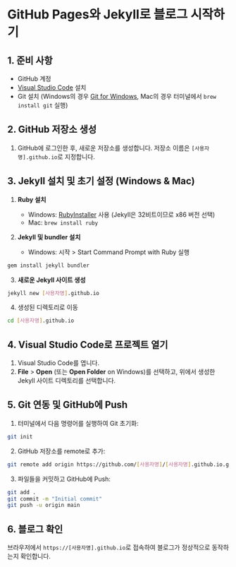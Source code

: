 # GitHub Pages와 Jekyll로 블로그 시작하기

## 1. 준비 사항

- GitHub 계정
- [Visual Studio Code](https://code.visualstudio.com/) 설치
- Git 설치 (Windows의 경우 [Git for Windows](https://gitforwindows.org/), Mac의 경우 터미널에서 `brew install git` 실행)

## 2. GitHub 저장소 생성

1. GitHub에 로그인한 후, 새로운 저장소를 생성합니다. 저장소 이름은 `[사용자명].github.io`로 지정합니다.

## 3. Jekyll 설치 및 초기 설정 (Windows & Mac)

1. **Ruby 설치**
   - Windows: [RubyInstaller](https://rubyinstaller.org/) 사용 (Jekyll은 32비트이므로 x86 버전 선택)
   - Mac: `brew install ruby`

2. **Jekyll 및 bundler 설치**
   - Windows: 시작 > Start Command Prompt with Ruby 실행
```bash
gem install jekyll bundler
```

3. **새로운 Jekyll 사이트 생성**
```bash
jekyll new [사용자명].github.io
```

4. 생성된 디렉토리로 이동
```bash
cd [사용자명].github.io
```

## 4. Visual Studio Code로 프로젝트 열기

1. Visual Studio Code를 엽니다.
2. **File** > **Open** (또는 **Open Folder** on Windows)를 선택하고, 위에서 생성한 Jekyll 사이트 디렉토리를 선택합니다.

## 5. Git 연동 및 GitHub에 Push

1. 터미널에서 다음 명령어를 실행하여 Git 초기화:
```bash
git init
```

2. GitHub 저장소를 remote로 추가:
```bash
git remote add origin https://github.com/[사용자명]/[사용자명].github.io.git
```

3. 파일들을 커밋하고 GitHub에 Push:
```bash
git add .
git commit -m "Initial commit"
git push -u origin main
```

## 6. 블로그 확인

브라우저에서 `https://[사용자명].github.io`로 접속하여 블로그가 정상적으로 동작하는지 확인합니다.